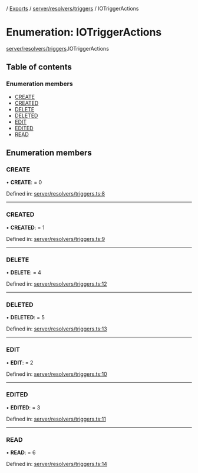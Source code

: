 [](../README.md) / [Exports](../modules.md) / [server/resolvers/triggers](../modules/server_resolvers_triggers.md) / IOTriggerActions

# Enumeration: IOTriggerActions

[server/resolvers/triggers](../modules/server_resolvers_triggers.md).IOTriggerActions

## Table of contents

### Enumeration members

- [CREATE](server_resolvers_triggers.iotriggeractions.md#create)
- [CREATED](server_resolvers_triggers.iotriggeractions.md#created)
- [DELETE](server_resolvers_triggers.iotriggeractions.md#delete)
- [DELETED](server_resolvers_triggers.iotriggeractions.md#deleted)
- [EDIT](server_resolvers_triggers.iotriggeractions.md#edit)
- [EDITED](server_resolvers_triggers.iotriggeractions.md#edited)
- [READ](server_resolvers_triggers.iotriggeractions.md#read)

## Enumeration members

### CREATE

• **CREATE**: = 0

Defined in: [server/resolvers/triggers.ts:8](https://github.com/onzag/itemize/blob/28218320/server/resolvers/triggers.ts#L8)

___

### CREATED

• **CREATED**: = 1

Defined in: [server/resolvers/triggers.ts:9](https://github.com/onzag/itemize/blob/28218320/server/resolvers/triggers.ts#L9)

___

### DELETE

• **DELETE**: = 4

Defined in: [server/resolvers/triggers.ts:12](https://github.com/onzag/itemize/blob/28218320/server/resolvers/triggers.ts#L12)

___

### DELETED

• **DELETED**: = 5

Defined in: [server/resolvers/triggers.ts:13](https://github.com/onzag/itemize/blob/28218320/server/resolvers/triggers.ts#L13)

___

### EDIT

• **EDIT**: = 2

Defined in: [server/resolvers/triggers.ts:10](https://github.com/onzag/itemize/blob/28218320/server/resolvers/triggers.ts#L10)

___

### EDITED

• **EDITED**: = 3

Defined in: [server/resolvers/triggers.ts:11](https://github.com/onzag/itemize/blob/28218320/server/resolvers/triggers.ts#L11)

___

### READ

• **READ**: = 6

Defined in: [server/resolvers/triggers.ts:14](https://github.com/onzag/itemize/blob/28218320/server/resolvers/triggers.ts#L14)
